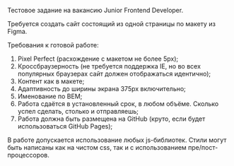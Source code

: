 Тестовое задание на вакансию Junior Frontend Developer.

Требуется создать сайт состоящий из одной страницы по макету из Figma.

Требования к готовой работе:
1.	Pixel Perfect (расхождение с макетом не более 5px);
2.	Кроссбраузерность (не требуется поддержка IE, но во всех популярных браузерах сайт должен отображаться идентично);
3.	Контент как в макете;
4.	Адаптивность до ширины экрана 375px включительно;
5.	Именование по BEM;
6.	Работа сдаётся в установленный срок, в любом объёме. Сколько успел сделать, столько и отправляешь;
7.	Работа должна быть размещена на GitHub (круто, если будет использоваться GitHub Pages);

В работе допускается использование любых js-библиотек.
Стили могут быть написаны как на чистом css, так и с использованием пре/пост-процессоров.
